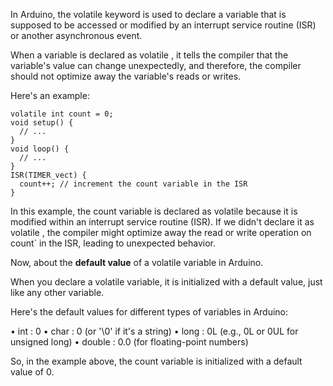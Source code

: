   In Arduino, the  volatile  keyword is used to declare a variable that is
  supposed to be accessed or modified by an interrupt service routine (ISR) or
  another asynchronous event.

  When a variable is declared as  volatile , it tells the compiler that the
  variable's value can change unexpectedly, and therefore, the compiler should not
  optimize away the variable's reads or writes.

  Here's an example:

    volatile int count = 0;
    void setup() {
      // ...
    }
    void loop() {
      // ...
    }
    ISR(TIMER_vect) {
      count++; // increment the count variable in the ISR
    }

  In this example, the  count  variable is declared as  volatile  because it is modified within an interrupt service routine (ISR). If we didn't declare it as volatile , the compiler might optimize away the read or write operation on
  count` in the ISR, leading to unexpected behavior.

  Now, about the **default value** of a  volatile  variable in Arduino.

  When you declare a  volatile  variable, it is initialized with a default value,
  just like any other variable.

  Here's the default values for different types of variables in Arduino:

  •  int : 0
  •  char : 0 (or '\0' if it's a string)
  •  long : 0L (e.g., 0L or 0UL for unsigned long)
  •  double : 0.0 (for floating-point numbers)

  So, in the example above, the  count  variable is initialized with a default value of 0.
	